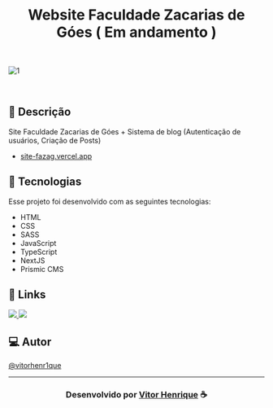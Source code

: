 <h1 align="center">
  Website Faculdade Zacarias de Góes ( Em andamento )
</h1>

<br>

![1](https://user-images.githubusercontent.com/85037374/191057968-1f8aa18c-e51a-4573-b791-bcb26ef17b7b.png)


<br>

## 📝 Descrição 

Site Faculdade Zacarias de Góes + Sistema de blog (Autenticação de usuários, Criação de Posts)
-  [site-fazag.vercel.app](https://site-fazag.vercel.app/)

## 🚀 Tecnologias

Esse projeto foi desenvolvido com as seguintes tecnologias:

- HTML
- CSS
- SASS
- JavaScript
- TypeScript
- NextJS
- Prismic CMS

## 🔗 Links

<p align="left">
 
 <a href="https://www.linkedin.com/in/vitor-henrique-130b46159/" alt="Linkedin">
  <img src="https://img.shields.io/badge/-Linkedin-0A66C2?style=for-the-badge&logo=Linkedin&logoColor=FFFFFF&link=https://www.linkedin.com/in/vitor-henrique-130b46159/"/> 
 </a>

  <a href="#" alt="Portfolio">
  <img src="https://img.shields.io/badge/my_portfolio-000?style=for-the-badge&logo=ko-fi&logoColor=white&link="/>
 </a>

 </p>
 
## 💻 Autor<br>
[@vitorhenr1que](https://github.com/vitorhenr1que)

-----

  <h3 align="center"> Desenvolvido por <a href="https://www.linkedin.com/in/vitor-henrique-130b46159/">Vitor Henrique</a> ☕</h3>